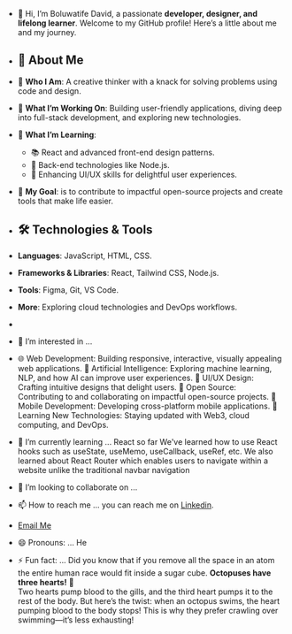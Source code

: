 - 👋 Hi, I’m Boluwatife David, a passionate **developer, designer, and lifelong learner**. Welcome to my GitHub profile! Here’s a little about me and my journey.

- ## 🚀 About Me

- 🌟 **Who I Am**: A creative thinker with a knack for solving problems using code and design.
- 🔭 **What I’m Working On**: Building user-friendly applications, diving deep into full-stack development, and exploring new technologies.
- 🌱 **What I’m Learning**: 
  - 📚 React and advanced front-end design patterns.
  - 🚀 Back-end technologies like Node.js.
  - 🎨 Enhancing UI/UX skills for delightful user experiences.
- 🎯 **My Goal**: is to contribute to impactful open-source projects and create tools that make life easier.

- ## 🛠️ Technologies & Tools

- **Languages**: JavaScript, HTML, CSS.
- **Frameworks & Libraries**: React, Tailwind CSS, Node.js.
- **Tools**: Figma, Git, VS Code.
- **More**: Exploring cloud technologies and DevOps workflows.

- 
- 👀 I’m interested in ...
- 🌐 Web Development: Building responsive, interactive, visually appealing web applications.
🧠 Artificial Intelligence: Exploring machine learning, NLP, and how AI can improve user experiences.
🎨 UI/UX Design: Crafting intuitive designs that delight users.
🔗 Open Source: Contributing to and collaborating on impactful open-source projects.
📱 Mobile Development: Developing cross-platform mobile applications.
🚀 Learning New Technologies: Staying updated with Web3, cloud computing, and DevOps.


- 🌱 I’m currently learning ... React so far We've learned how to use React hooks such as useState, useMemo, useCallback, useRef, etc. We also learned about React Router which enables users to navigate within a website unlike the traditional navbar navigation
- 💞️ I’m looking to collaborate on ...
- 📫 How to reach me ... you can reach me on [Linkedin](https://www.linkedin.com/in/boluwatife-david-640089309/).
- [Email Me](mailto:boluwatifeda45@gmail.com)
- 😄 Pronouns: ... He
- ⚡ Fun fact: ... Did you know that if you remove all the space in an atom the entire human race would fit inside a sugar cube.
**Octopuses have three hearts!** 🐙  
Two hearts pump blood to the gills, and the third heart pumps it to the rest of the body. But here’s the twist: when an octopus swims, the heart pumping blood to the body stops! This is why they prefer crawling over swimming—it’s less exhausting!

<!---
shippudden/shippudden is a ✨ special ✨ repository because its `README.md` (this file) appears on your GitHub profile.
You can click the Preview link to take a look at your changes.
--->
